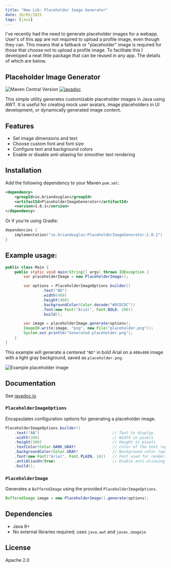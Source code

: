 ```yaml
---
title: "New Lib: Placeholder Image Generator"
date: 26/05/2025
tags: [java]
---
```


I've recently had the need to generate placeholder images for a webapp. User's of this app are not required
to upload a profile image, even though they can. This means that a fallback or "placeholder" image is required
for those that choose not to upload a profile image. To facilitate this I developed a neat little package that
can be reused in any app. The details of which are below.

<!-- more -->

## Placeholder Image Generator

![Maven Central Version](https://img.shields.io/maven-central/v/ie.briandouglas/PlaceholderImageGenerator)
[![javadoc](https://javadoc.io/badge2/ie.briandouglas/PlaceholderImageGenerator/javadoc.svg?bustcache)](https://javadoc.io/doc/ie.briandouglas/PlaceholderImageGenerator)

This simple utility generates customizable placeholder images in Java using AWT. It is useful for creating mock user avatars, image placeholders in UI development, or dynamically generated image content.

## Features

* Set image dimensions and text
* Choose custom font and font size
* Configure text and background colors
* Enable or disable anti-aliasing for smoother text rendering

## Installation

Add the following dependency to your Maven `pom.xml`:

```xml
<dependency>
    <groupId>ie.briandouglas</groupId>
    <artifactId>PlaceholderImageGenerator</artifactId>
    <version>1.0.1</version>
</dependency>
```

Or if you're using Gradle:

```kotlin
dependencies {
    implementation("ie.briandouglas:PlaceholderImageGenerator:1.0.1")
}
```

## Example usage:

```java
public class Main {
    public static void main(String[] args) throws IOException {
        var placeholderImage = new PlaceholderImage();

        var options = PlaceholderImageOptions.builder()
                .text("BD")
                .width(400)
                .height(400)
                .backgroundColor(Color.decode("#DCDCDC"))
                .font(new Font("Arial", Font.BOLD, 200))
                .build();

        var image = placeholderImage.generate(options);
        ImageIO.write(image, "png", new File("placeholder.png"));
        System.out.println("Generated placeholder.png");
    }
}
```

This example will generate a centered `"BD"` in bold Arial on a `400x400` image with a light gray background, saved as `placeholder.png`.

![Example placeholder image](/images/placeholder.png)

## Documentation

See [javadoc.io](https://javadoc.io/doc/ie.briandouglas/PlaceholderImageGenerator/latest/index.html)

### `PlaceholderImageOptions`

Encapsulates configuration options for generating a placeholder image.

```java
PlaceholderImageOptions.builder()
    .text("AB")                                // Text to display
    .width(300)                                // Width in pixels
    .height(300)                               // Height in pixels
    .textColor(Color.DARK_GRAY)                // Color of the text (optional, default: DARK_GRAY)
    .backgroundColor(Color.GRAY)               // Background color (optional, default: GRAY)
    .font(new Font("Arial", Font.PLAIN, 16))   // Font used for rendering (optional)
    .antiAliasOn(true)                         // Enable anti-aliasing (optional, default: true)
    .build();
```

### `PlaceholderImage`

Generates a `BufferedImage` using the provided `PlaceholderImageOptions`.

```java
BufferedImage image = new PlaceholderImage().generate(options);
```

## Dependencies

* Java 8+
* No external libraries required; uses `java.awt` and `javax.imageio`

## License

Apache 2.0
